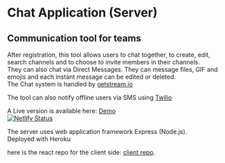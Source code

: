 # Chat Application (Server)

## Communication tool for teams

After registration, this tool allows users to chat together, to create, edit, search channels and to choose to invite members in their channels.  
They can also chat via Direct Messages. They can message files, GIF and emojis and each instant message can be edited or deleted.  
The Chat system is handled by [getstream.io](https://getstream.io/)

The tool can also notify offline users via SMS using [Twilio](https://www.twilio.com/)

A Live version is available here: [Demo](https://reactchatpager.netlify.app/)  
[![Netlify Status](https://api.netlify.com/api/v1/badges/551aa923-f088-44d8-b8e6-1a3d43e1d339/deploy-status)](https://app.netlify.com/sites/reactchatpager/deploys)

The server uses web application framework Express (Node.js).  
Deployed with Heroku  

here is the react repo for the client side: [client repo](https://github.com/peterk6e/client-for-chat-app).  
